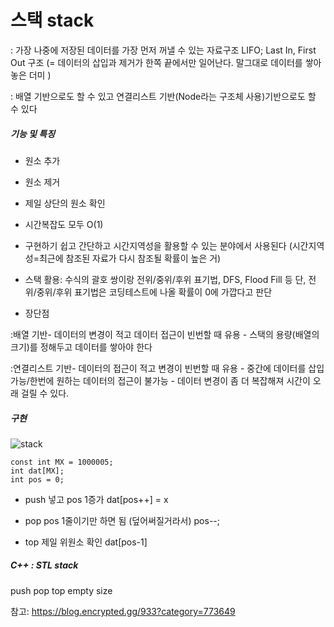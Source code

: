 # 스택 stack

: 가장 나중에 저장된 데이터를 가장 먼저 꺼낼 수 있는 자료구조
  LIFO; Last In, First Out 구조
  (= 데이터의 삽입과 제거가 한쪽 끝에서만 일어난다. 말그대로 데이터를 쌓아놓은 더미 )
  
: 배열 기반으로도 할 수 있고 연결리스트 기반(Node라는 구조체 사용)기반으로도 할 수 있다

##### 기능 및 특징
- 원소 추가
- 원소 제거
- 제일 상단의 원소 확인
- 시간복잡도 모두 O(1)

- 구현하기 쉽고 간단하고 시간지역성을 활용할 수 있는 분야에서 사용된다
  (시간지역성=최근에 참조된 자료가 다시 참조될 확률이 높은 거)

- 스택 활용: 수식의 괄호 쌍이랑 전위/중위/후위 표기법, DFS, Flood Fill 등
단, 전위/중위/후위 표기법은 코딩테스트에 나올 확률이 0에 가깝다고 판단

- 장단점

 :배열 기반- 데이터의 변경이 적고 데이터 접근이 빈번할 때 유용
          - 스택의 용량(배열의 크기)를 정해두고 데이터를 쌓아야 한다
          
 :연결리스트 기반- 데이터의 접근이 적고 변경이 빈번할 때 유용
                - 중간에 데이터를 삽입가능/한번에 원하는 데이터의 접근이 불가능
                - 데이터 변경이 좀 더 복잡해져 시간이 오래 걸릴 수 있다.


##### 구현
![stack](https://img1.daumcdn.net/thumb/R1280x0/?scode=mtistory2&fname=https%3A%2F%2Fk.kakaocdn.net%2Fdn%2Fb5m0ma%2FbtqCxQOj9Zw%2FpM13PqCm2NEn8qkKMpXexK%2Fimg.png)

````
const int MX = 1000005;
int dat[MX];
int pos = 0;
````

- push
넣고 pos 1증가
dat[pos++] = x

- pop
pos 1줄이기만 하면 됨 (덮어써질거라서)
pos--;

- top
제일 위원소 확인
dat[pos-1]


##### C++ : STL stack
push
pop
top
empty
size



참고: https://blog.encrypted.gg/933?category=773649


 
